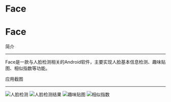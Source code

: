 # Face
Face
============================================
简介
____________________________________________
Face是一款与人脸检测相关的Android软件，主要实现人脸基本信息检测、趣味贴图、相似指数等功能。

应用截图
____________________________________________
![](https://github.com/VernonVan/Face/raw/master/Resource/1.jpg "人脸检测")
![](https://github.com/VernonVan/Face/raw/master/Resource/2.jpg "人脸检测结果")
![](https://github.com/VernonVan/Face/raw/master/Resource/3.jpg "趣味贴图")
![](https://github.com/VernonVan/Face/raw/master/Resource/4.jpg "相似指数")
